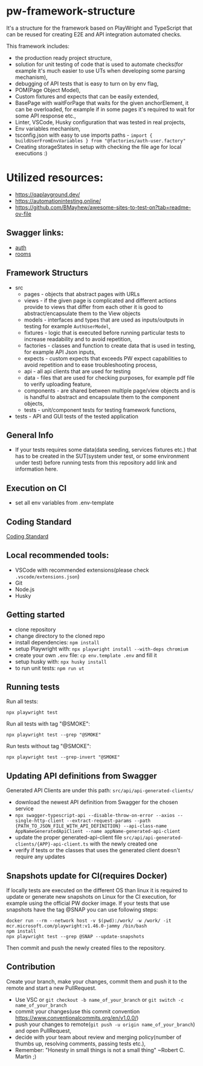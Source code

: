 # pw-framework-structure

It's a structure for the framework based on PlayWright and TypeScript that can be reused for creating E2E and API integration automated checks.

This framework includes:

- the production ready project structure,
- solution for unit testing of code that is used to automate checks(for example it's much easier to use UTs when developing some parsing mechanism),
- debugging of API tests that is easy to turn on by env flag,
- POM(Page Object Model),
- Custom fixtures and expects that can be easily extended,
- BasePage with waitForPage that waits for the given anchorElement, it can be overloaded, for example if in some pages it's required to wait for some API response etc.,
- Linter, VSCode, Husky configuration that was tested in real projects,
- Env variables mechanism,
- tsconfig.json with easy to use imports paths - `import { buildUserFromEnvVariables } from "@factories/auth-user.factory"`
- Creating storageStates in setup with checking the file age for local executions :)

# Utilized resources:

- https://qaplayground.dev/
- https://automationintesting.online/
- https://github.com/BMayhew/awesome-sites-to-test-on?tab=readme-ov-file

## Swagger links:

- [auth](https://automationintesting.online/auth/swagger-ui/index.html#/)
- [rooms](https://automationintesting.online/room/swagger-ui/index.html#/room-controller/)

## Framework Structurs

- src
  - pages - objects that abstract pages with URLs
  - views - if the given page is complicated and different actions provide to views that differ from each other it is good to abstract/encapsulate them to the View objects
  - models - interfaces and types that are used as inputs/outputs in testing for example `AuthUserModel`,
  - fixtures - logic that is executed before running particular tests to increase readability and to avoid repetition,
  - factories - classes and function to create data that is used in testing, for example API Json inputs,
  - expects - custom expects that exceeds PW expect capabilities to avoid repetition and to ease troubleshooting process,
  - api - all api clients that are used for testing
  - data - files that are used for checking purposes, for example pdf file to verify uploading feature,
  - components - are shared between multiple page/view objects and is is handful to abstract and encapsulate them to the component objects,
  - tests - unit/component tests for testing framework functions,
- tests - API and GUI tests of the tested application

## General Info

- If your tests requires some data(data seeding, services fixtures etc.) that has to be created in the SUT(system under test, or some environment under test) before running tests from this repository add link and information here.

## Execution on CI

- set all env variables from .env-template

## Coding Standard

[Coding Standard](CODING-STANDARDS.md)

## Local recommended tools:

- VSCode with recommended extensions(please check `.vscode/extensions.json`)
- Git
- Node.js
- Husky

## Getting started

- clone repository
- change directory to the cloned repo
- install dependencies: `npm install`
- setup Playwright with: `npx playwright install --with-deps chromium`
- create your own `.env` file: `cp env.template .env` and fill it
- setup husky with: `npx husky install`
- to run unit tests: `npm run ut`

## Running tests

Run all tests:

```
npx playwright test
```

Run all tests with tag "@SMOKE":

```
npx playwright test --grep "@SMOKE"
```

Run tests without tag "@SMOKE":

```
npx playwright test --grep-invert "@SMOKE"
```

## Updating API definitions from Swagger

Generated API Clients are under this path: `src/api/api-generated-clients/`

- download the newest API definition from Swagger for the chosen service
- `npx swagger-typescript-api --disable-throw-on-error --axios --single-http-client --extract-request-params --path {PATH_TO_JSON_FILE_WITH_API_DEFINITION} --api-class-name AppNameGeneratedApiClient --name appName-generated-api-client`
- update the proper generated-api-client file `src/api/api-generated-clients/{APP}-api-client.ts` with the newly created one
- verify if tests or the classes that uses the generated client doesn't require any updates

## Snapshots update for CI(requires Docker)

If locally tests are executed on the different OS than linux it is required to update or generate new snapshots on Linux for the CI execution, for example using the official PW docker image. If your tests that use snapshots have the tag @SNAP you can use following steps:

```
docker run --rm --network host -v $(pwd):/work/ -w /work/ -it mcr.microsoft.com/playwright:v1.46.0-jammy /bin/bash
npm install
npx playwright test --grep @SNAP --update-snapshots
```

Then commit and push the newly created files to the repository.

## Contribution

Create your branch, make your changes, commit them and push it to the remote and start a new PullRequest.

- Use VSC or `git checkout -b name_of_your_branch` or `git switch -c name_of_your_branch`
- commit your changes(use this commit convention https://www.conventionalcommits.org/en/v1.0.0/)
- push your changes to remote(`git push -u origin name_of_your_branch`) and open PullRequest,
- decide with your team about review and merging policy(number of thumbs up, resolving comments, passing tests etc.),
- Remember: "Honesty in small things is not a small thing" ~Robert C. Martin ;)
